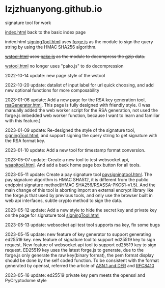 # lzjzhuanyong.github.io
signature tool for work

[index.html](https://lzjzhuanyong.github.io) back to the basic index page

~~index.html~~ [signingTool.html](https://lzjzhuanyong.github.io/signingTool.html) uses [forge.js](https://github.com/digitalbazaar/forge) as the module to sign the query string by using the HMAC SHA256 algorithm. 

~~[wstool.html](https://lzjzhuanyong.github.io/wstool.html) uses [pako.js](https://github.com/nodeca/pako) as the module to decompress the gzip data.~~

[wstool.html](https://lzjzhuanyong.github.io/wstool.html) no longer uses "pako.js" to do decompression

2022-10-14 update: new page style of the wstool

2022-10-20 update: datalist of input label for url quick choosing, and add new optional functions for more composability

2023-01-06 update: Add a new page for the RSA key generation tool, [rsaGenerator.html](https://lzjzhuanyong.github.io/rsaGenerator.html).  This page is fully designed with friendly style. 
(I was manually added the web worker script for the RSA generation, not used the forge.js imbedded web worker function, because I want to learn and familiar with this feature.)

2023-01-09 update: Re-designed the style of the signature tool, [signingTool.html](https://lzjzhuanyong.github.io/signingTool.html), and support signing the query string to get signature with the RSA format key.

2023-01-10 update: Add a new tool for timestamp format conversion.

2023-05-07 update: Create a new tool to test websocket api, [wsapitool.html](https://lzjzhuanyong.github.io/wsapitool.html). And add a back home page box button for all tools.

2023-05-11 update: Create a pay signature tool [paysigningtool.html](https://lzjzhuanyong.github.io/paysigningtool.html). The pay signature algorithm is HMAC SHA512, it is different from the public endpoint signature method(HMAC SHA256/RSASSA-PKCS1-v1.5). And the main change of this tool is aborting import an external encrypt library like the forge.js that used by previous tools, and only use the browser built in web api interfaces, subtle crypto method to sign the data.

2023-05-12 update: Add a new style to hide the secret key and private key on the page for signature tool [signingTool.html](https://lzjzhuanyong.github.io/signingTool.html)

2023-05-13 update: websocket api test tool supports rsa key, fix some bugs

2023-05-15 update: new feature of key generator to support generating ed25519 key. new feature of signature tool to support ed25519 key to sign request. New feature of websocket api tool to support ed25519 key to sign request. ED25519 key uses the latest forge.js to generate, due to the forge.js only generate the raw key(binary format), the pem format display should be done by the self coded function. To be consistent with the format generated by openssl, referred the article of [ASN.1 and DER](https://letsencrypt.org/docs/a-warm-welcome-to-asn1-and-der/) and [RFC8410](https://www.rfc-editor.org/rfc/rfc8410)

2023-05-16 update: ed25519 private key pem meets the openssl and PyCryptodome style
